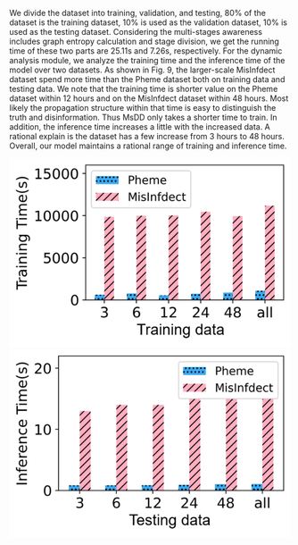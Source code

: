 We divide the dataset into training, validation, and testing, 80% of the dataset is the training dataset, 10% is used as the validation dataset, 10% is used as the testing dataset. Considering the multi-stages awareness includes graph entropy calculation and stage division, we get the running time of these two parts are 25.11s and 7.26s, respectively. For the dynamic analysis module, we analyze the training time and the inference time of the model over two datasets. As shown in Fig. 9, the larger-scale MisInfdect dataset spend more time than the Pheme dataset both on training data and testing data. We note that the training time is shorter value on the Pheme dataset within 12 hours and on the MisInfdect dataset within 48 hours. Most likely the propagation structure within that time is easy to distinguish the truth and disinformation. Thus MsDD only takes a shorter time to train. In addition, the inference time increases a little with the increased data. A rational explain is the dataset has a few increase from 3 hours to 48 hours. Overall, our model maintains a rational range of training and inference time.

![image](Figure_TrainingT.png)
![image](Figure_InferenceT.png)
